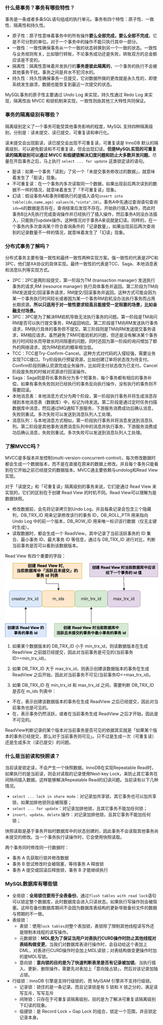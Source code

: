 ### 什么是事务？事务有哪些特性？
事务是一条或者多条SQL语句组成的执行单元。事务有四个特性：原子性、一致性、隔离性和持久性。
- 原子性：原子性意味着事务中的所有操作**要么全部完成，要么全部不完成**，它是不可分割的单位。对于一个事务中的操作不能只执行其中一部分。
- 一致性：一致性确保事务从一个一致的状态转换到另一个一致的状态。一致性与业务规则有关，比如银行转账，不论事务成功还是失败，转账双方的总金额应该是不变的。
- 隔离性：隔离性意味着并发执行的**事务是彼此隔离的**，一个事务的执行不会被其他事务干扰。事务之间是井水不犯河水的。
- 持久性：持久性确保事务一旦提交，它对数据所做的更改就是永久性的，即使系统发生崩溃，数据也能恢复到最近一次提交的状态。

MySQL事务的原子性主要通过 Undo Log 来实现，持久性通过 Redo Log 来实现，隔离性由 MVCC 和锁机制来实现，一致性则由其他三大特性共同保证。

### 事务的隔离级别有哪些？
隔离级别定义了一个事务可能受其他事务影响的程度，MySQL 支持四种隔离级别，分别是：读未提交、读已提交、可重复读和串行化。

读未提交会出现脏读，读已提交会出现不可重复读，可重复读是 InnoDB 默认的隔离级别，可以避免脏读和不可重复读，但会出现幻读。**但是MySQL实现的可重复读的隔离级别可以通过 MVCC 和临键锁解决幻度问题和防止大多数并发问题**。尽量在开启事务之后，马上执行 `select ... for update` 这类锁定读的语句。
- 脏读：如果一个事务「读到」了另一个「未提交事务修改过的数据」，就意味着发生了「脏读」现象。
- 不可重复读：在一个事务内多次读取同一个数据，如果出现前后两次读到的数据不一样的情况，就意味着发生了「不可重复读」现象。
- 幻读：假设事务A和事务B都执行的是插入语句`insert into table(idx,name,age) values(6,"vinta",18)`。事务A中先通过查询语句查询`idx=6`的数据是否存在，查询结束后发现不存在。开始执行插入操作，而此时事务B比A先执行完成查询操作并已经执行了插入操作，然后事务A则没办法插入，只能执行update操作。这种情况对于事务A来说就是幻读。同样的，在一个事务内多次查询某个符合查询条件的「记录数量」，如果出现前后两次查询到的记录数量不一样的情况，就意味着发生了「幻读」现象。

### 分布式事务了解吗？

分布式事务主要有强一致性和最终一致性两种实现方案。强一致性的代表是2PC和3PC，他们是XA协议的具体实现。最终一致性的代表是TCC、Saga、本地消息表和消息队列等实现方式。

- 2PC：2PC是两阶段提交，第一阶段为TM (transaction manager) 发送执行事务的请求,RM (resource manager) 执行具体事务并返回。第二阶段为TM向RM发送提交/回滚事务请求，RM提交/回滚事务并返回。这种方式可能会因为某一个事务执行时间较长或者因为某一个事务RM宕机没办法执行事务而占用长期资源。**所以只适用于对一致性要求较高且能接受一定阻塞的场景，比如金融支付场景。**
- 3PC：3PC是为了解决RM宕机导致无法执行事务的问题。第一阶段是TM询问RM是否可以执行提交事务，RM返回响应。第二阶段是TM向RM发送执行事务请求，RM执行具体的事务但不提交。第三阶段则是TM向RM发送提交事务请求，RM相应请求。虽然避免了RM可能宕机的问题，但还是没有解决某个事务执行时间较长而导致长时间阻塞的问题。同时还因为第一阶段的询问增加了额外的网络请求，因为RM宕机的概率相当低。
- TCC：TCC是Try-Confirm-Cancel。这种方式对代码的入侵较强，需要业务实现TCC接口。Try阶段执行预留资源，比如创建订单将状态改为待支付。Confirm阶段则确认资源完成业务操作，比如将支付状态改为已支付。Cancel阶段是失败的时候对资源进行回滚操作。
- Saga：Saga则是将长事务拆分为多个短事务，每个事务都有相应的事务补偿，如果有事务失败则对已经执行的事务反向执行操作，没有执行的事务则不需要回滚。
- 本地消息表：本地消息方式分为两个阶段，第一阶段执行事务并将生成消息存储到本地消息表（数据库）中，标记为待发送。第二阶段是通过定时任务扫描数据库中消息，然后通过MQ通知下游服务，下游服务消费成功后确认消息，失败则重试。多次失败可以发送到消息队列人工处理。
- 消息队列：与本地消息方式相似，第一阶段执行事务并将消息发送到消息队列。第二阶段是其他事务消费消息队列中的消息并执行事务，下游服务消费成功后确认消息，失败则重试。多次失败可以发送到消息队列人工处理。

### 了解MVCC吗？
MVCC是多版本并发控制(multi-version-concurrent-control)，每次修改数据时都会生成一个数据版本，而不是在直接在原来的数据上修改。并且每个事务只能看到在它开始之前已经提交的数据版本。MVCC通主要依赖与undolog和Read View实现。

对于「读提交」和「可重复读」隔离级别的事务来说，它们是通过 Read View 来实现的，它们的区别在于创建 Read View 的时机不同。Read View可以理解为是数据快照。
- 修改数据前，会先将记录拷贝到Undo Log，并且每条记录会包含三个隐藏列，DB_TRX_ID 用来记录修改该行的事务 ID，DB_ROLL_PTR 用来指向 Undo Log 中的前一个版本，DB_ROW_ID 用来唯一标识该行数据（仅无主键时生成）。
- 读取数据时，都会生成一个 ReadView，其中记录了当前活跃事务的 ID 集合、最小事务 ID、最大事务 ID 等信息，通过与 DB_TRX_ID 进行对比，判断当前事务是否可以看到该数据版本。

Read View 有四个重要的字段：

![alt text](./images/read-view.png)

1. 如果某个数据版本的 DB_TRX_ID 小于 min_trx_id，则该数据版本在生成 ReadView 之前就已经提交，因此对当前事务是可见的(当前事务ID>=min_trx_id)。

2. 如果 DB_TRX_ID 大于 max_trx_id，则表示创建该数据版本的事务在生成 ReadView 之后开始，因此对当前事务不可见(当前事务ID<=max_trx_id)。

3. 如果 DB_TRX_ID 在 min_trx_id 和 max_trx_id 之间，需要判断 DB_TRX_ID 是否在 m_ids 列表中：
- 不在，表示创建该数据版本的事务在生成 ReadView 之后已经提交，因此对当前事务也是可见的。
- 在，表示事务仍然活跃，或者在当前事务生成 ReadView 之后才开始，因此是不可见的。

ReadView判断记录的某个版本对当前事务是否可见的依据其实就是「如果某个版本的事务已经提交，那么对于当前事务则可见」。只不过是生成一次（可重复读）还是生成多次（读已提交）的问题。

### 什么是当前读和快照读？
当前读是锁定读，不会产生一个快照数据。InnoDB在实现Repeatable Read时，如果执行的是当前读，则会对读取的记录使用Next-key Lock，来防止其它事务在间隙间插入数据。这样能够解决Repeatable Read的幻读问题。当前读有以下几种情况。
- `select ... lock in share mode`：对记录加共享锁，其它事务也可以加共享锁，如果加排他锁则会被阻塞；
- `select ... for update`：对记录加排他锁，且其它事务不能加任何锁；
- `insert`、`update`、`delete` 操作：对记录加排他锁，且其它事务不能加任何锁；

快照读取是基于事务开始时数据库中的状态创建的，因此事务不会读取其他事务尚未提交的修改。当一个事务执行读操作时，它会使用快照读取。

两个事务同时修改同一行数据时：
- 事务 A 先获取行锁并修改数据
- 事务 B 尝试修改时会被阻塞，等待事务 A 释放锁
- 事务 A 提交或回滚后释放锁，事务 B 才能继续执行

### MySQL数据库有哪些锁
- 全局锁：**全局锁住要用于全表备份**。通过`flush tables with read lock`语句可以锁定整个数据库，此时数据库会进入只读状态。如果执行写操作则会被阻塞。这样在备份数据库期间不会因为数据库表结构的更新导致备份文件的数据与预期的不一致。
- 表级锁：
  - 表锁：使用`lock tables`对整个表加锁，表锁除了限制其他线程读写外还是限制本线程的读写操作。
  - 元数据锁：**MDL是为了保证当用户对表执行CURD操作时防止其他线程对表结构做变更**。当我们对数据库表进行操作时，会自动给这个表加上DML，对表进行CURD操作时会加上MDL读锁；对表结构做变更操作时加的是MDL写锁。
  - 意向锁：**意向锁的目的是为了快速判断表里是否有记录被加锁**。当执行插入、更新、删除操作，需要先对表加上「意向独占锁」，然后对该记录加独占锁。
- 行级锁：InnoDB 引擎是支持行级锁的，而 MyISAM 引擎并不支持行级锁。
  - 记录锁：锁住的是一条记录。而且记录锁是有 S 锁和 X 锁之分的，满足读写互斥，写写互斥
  - 间隙锁：只存在于可重复读隔离级别，目的是为了解决可重复读隔离级别下幻读的现象。
  - 临键锁：是 Record Lock + Gap Lock 的组合，锁定一个范围，并且锁定记录本身。



